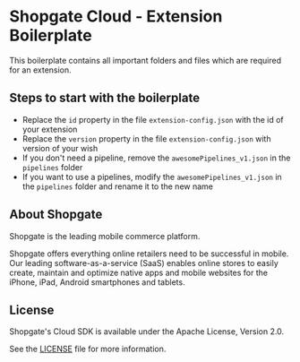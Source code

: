 # Shopgate Cloud - Extension Boilerplate

This boilerplate contains all important folders and files which are required for an extension.

## Steps to start with the boilerplate

- Replace the `id` property in the file `extension-config.json` with the id of your extension
- Replace the `version` property in the file `extension-config.json` with version of your wish
- If you don't need a pipeline, remove the `awesomePipelines_v1.json` in the `pipelines` folder
- If you want to use a pipelines, modify the `awesomePipelines_v1.json` in the `pipelines` folder and rename it to the new name 

## About Shopgate

Shopgate is the leading mobile commerce platform.

Shopgate offers everything online retailers need to be successful in mobile. Our leading
software-as-a-service (SaaS) enables online stores to easily create, maintain and optimize native
apps and mobile websites for the iPhone, iPad, Android smartphones and tablets.

## License

Shopgate's Cloud SDK is available under the Apache License, Version 2.0.

See the [LICENSE](./LICENSE) file for more information.